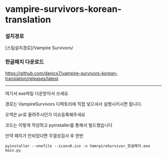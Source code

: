 # vampire-survivors-korean-translation

### 설치경로
 [스팀설치경로]/Vampire Survivors/

### 한글패치 다운로드
https://github.com/danics7/vampire-survivors-korean-translation/releases/latest


---

여기서 exe파일 다운받아서 쓰세요

경로는 VampireSurvivors 디렉토리에 직접 넣으셔서 실행시키시면 됩니다.

오역은 pr로 올려주시던가 이슈등록해주세요

코드는 이렇게 작성하고 pyinstaller를 통해서 빌드했습니다


만약 패치가 안되었다면 무결성검사 후 한번 

```angular2html
pyinstaller --onefile --icon=0.ico -n VamrpireSurvivor_한글패치.exe main.py
```

